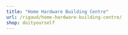 ```yaml
---
title: "Home Hardware Building Centre"
url: /rigaud/home-hardware-building-centre/
shop: doityourself
---
```

